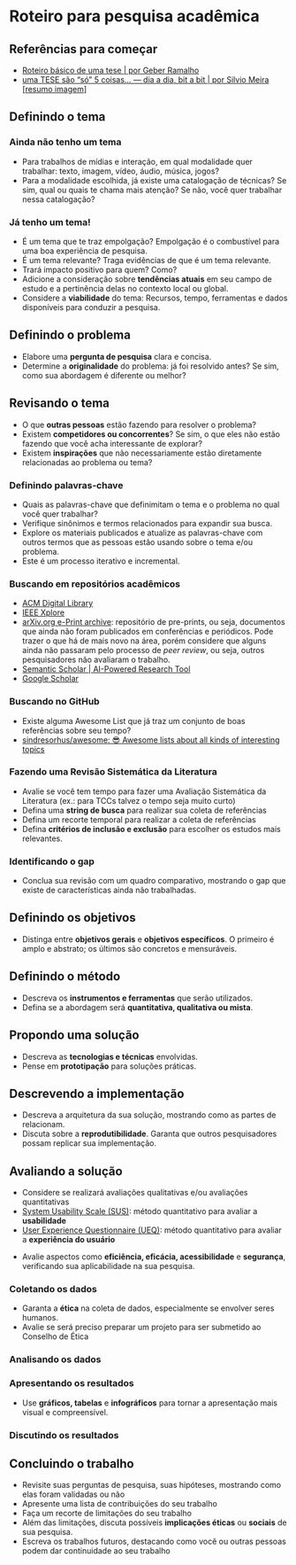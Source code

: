 # Roteiro para pesquisa acadêmica

## Referências para começar

* [Roteiro básico de uma tese | por Geber Ramalho](roteiro_geber.md)
* [uma TESE são “só” 5 coisas… — dia a dia, bit a bit | por Silvio Meira](https://silvio.meira.com/uma-tese-sao-so-5-coisas/) [[resumo imagem](tese_sao_5_coisas.md)]

## Definindo o tema

### Ainda não tenho um tema

* Para trabalhos de mídias e interação, em qual modalidade quer trabalhar: texto, imagem, vídeo, áudio, música, jogos?
* Para a modalidade escolhida, já existe uma catalogação de técnicas? Se sim, qual ou quais te chama mais atenção? Se não, você quer trabalhar nessa catalogação?

### Já tenho um tema!

* É um tema que te traz empolgação? Empolgação é o combustível para uma boa experiência de pesquisa.
* É um tema relevante? Traga evidências de que é um tema relevante.
* Trará impacto positivo para quem? Como?
* Adicione a consideração sobre **tendências atuais** em seu campo de estudo e a pertinência delas no contexto local ou global.
* Considere a **viabilidade** do tema: Recursos, tempo, ferramentas e dados disponíveis para conduzir a pesquisa.

## Definindo o problema

* Elabore uma **pergunta de pesquisa** clara e concisa.
* Determine a **originalidade** do problema: já foi resolvido antes? Se sim, como sua abordagem é diferente ou melhor?

## Revisando o tema

* O que **outras pessoas** estão fazendo para resolver o problema?
* Existem **competidores ou concorrentes**? Se sim, o que eles não estão fazendo que você acha interessante de explorar?
* Existem **inspirações** que não necessariamente estão diretamente relacionadas ao problema ou tema?

### Definindo palavras-chave

* Quais as palavras-chave que definimitam o tema e o problema no qual você quer trabalhar?
* Verifique sinônimos e termos relacionados para expandir sua busca.
* Explore os materiais publicados e atualize as palavras-chave com outros termos que as pessoas estão usando sobre o tema e/ou problema.
* Este é um processo iterativo e incremental.

### Buscando em repositórios acadêmicos

* [ACM Digital Library](https://dl.acm.org/)
* [IEEE Xplore](https://ieeexplore.ieee.org/)
* [arXiv.org e-Print archive](https://arxiv.org/): repositório de pre-prints, ou seja, documentos que ainda não foram publicados em conferências e periódicos. Pode trazer o que há de mais novo na área, porém considere que alguns ainda não passaram pelo processo de _peer review_, ou seja, outros pesquisadores não avaliaram o trabalho. 
* [Semantic Scholar | AI-Powered Research Tool](https://www.semanticscholar.org/)
* [Google Scholar](https://scholar.google.com/) 

### Buscando no GitHub

* Existe alguma Awesome List que já traz um conjunto de boas referências sobre seu tempo?
* [sindresorhus/awesome: 😎 Awesome lists about all kinds of interesting topics](https://github.com/sindresorhus/awesome)

### Fazendo uma Revisão Sistemática da Literatura

* Avalie se você tem tempo para fazer uma Avaliação Sistemática da Literatura (ex.: para TCCs talvez o tempo seja muito curto)
* Defina uma **string de busca** para realizar sua coleta de referências
* Defina um recorte temporal para realizar a coleta de referências
* Defina **critérios de inclusão e exclusão** para escolher os estudos mais relevantes.

### Identificando o gap

* Conclua sua revisão com um quadro comparativo, mostrando o gap que existe de características ainda não trabalhadas.

## Definindo os objetivos

* Distinga entre **objetivos gerais** e **objetivos específicos**. O primeiro é amplo e abstrato; os últimos são concretos e mensuráveis.

## Definindo o método

* Descreva os **instrumentos e ferramentas** que serão utilizados.
* Defina se a abordagem será **quantitativa, qualitativa ou mista**.

## Propondo uma solução

- Descreva as **tecnologias e técnicas** envolvidas.
- Pense em **prototipação** para soluções práticas.

## Descrevendo a implementação

- Descreva a arquitetura da sua solução, mostrando como as partes de relacionam.
- Discuta sobre a **reprodutibilidade**. Garanta que outros pesquisadores possam replicar sua implementação.

## Avaliando a solução

* Considere se realizará avaliações qualitativas e/ou avaliações quantitativas
* [System Usability Scale (SUS)](https://www.usability.gov/how-to-and-tools/methods/system-usability-scale.html): método quantitativo para avaliar a **usabilidade**
* [User Experience Questionnaire (UEQ)](https://www.ueq-online.org/): método quantitativo para avaliar a **experiência do usuário**
- Avalie aspectos como **eficiência, eficácia, acessibilidade** e **segurança**, verificando sua aplicabilidade na sua pesquisa.

### Coletando os dados

- Garanta a **ética** na coleta de dados, especialmente se envolver seres humanos.
- Avalie se será preciso preparar um projeto para ser submetido ao Conselho de Ética

### Analisando os dados

### Apresentando os resultados

- Use **gráficos, tabelas** e **infográficos** para tornar a apresentação mais visual e compreensível.

### Discutindo os resultados

## Concluindo o trabalho

* Revisite suas perguntas de pesquisa, suas hipóteses, mostrando como elas foram validadas ou não
* Apresente uma lista de contribuições do seu trabalho
* Faça um recorte de limitações do seu trabalho
* Além das limitações, discuta possíveis **implicações éticas** ou **sociais** de sua pesquisa.
* Escreva os trabalhos futuros, destacando como você ou outras pessoas podem dar continuidade ao seu trabalho

